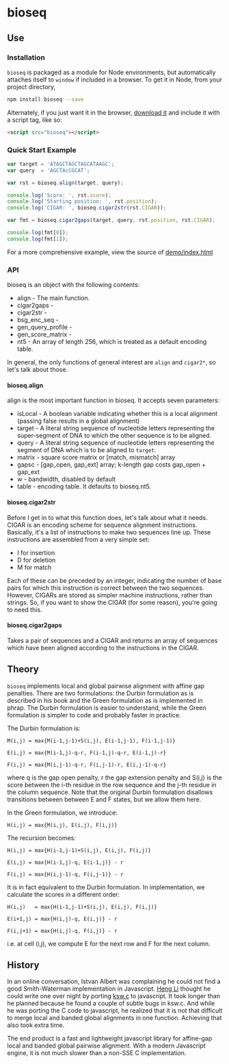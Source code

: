 # bioseq

## Use

### Installation

`bioseq` is packaged as a module for Node environments, but automatically
attaches itself to `window` if included in a browser. To get it in Node, from
your project directory,

```bash
npm install bioseq --save
```

Alternately, if you just want it in the browser, [download it](https://github.com/AABoyles/bioseq-js/archive/master.zip)
and include it with a script tag, like so:

```html
<script src="bioseq"></script>
```
### Quick Start Example

```javascript
var target = 'ATAGCTAGCTAGCATAAGC';
var query  = 'AGCTAcCGCAT';

var rst = bioseq.align(target, query);

console.log('Score: ', rst.score);
console.log('Starting position: ', rst.position);
console.log('CIGAR: ', bioseq.cigar2str(rst.CIGAR));

var fmt = bioseq.cigar2gaps(target, query, rst.position, rst.CIGAR);

console.log(fmt[0]);
console.log(fmt[1]);
```

For a more comprehensive example, view the source of [demo/index.html](https://github.com/AABoyles/bioseq-js/blob/master/demo/index.html#L67)

### API

bioseq is an object with the following contents:

* align - The main function.
* cigar2gaps -
* cigar2str -
* bsg_enc_seq -
* gen_query_profile -
* gen_score_matrix -
* nt5 - An array of length 256, which is treated as a default encoding table.

In general, the only functions of general interest are `align` and `cigar2*`,
so let's talk about those.

#### bioseq.align

align is the most important function in bioseq. It accepts seven parameters:

* isLocal - A boolean variable indicating whether this is a local alignment (passing false results in a global alignment)
* target - A literal string sequence of nucleotide letters representing the super-segment of DNA to which the other sequence is to be aligned.
* query - A literal string sequence of nucleotide letters representing the segment of DNA which is to be aligned to `target`.
* matrix - square score matrix or [match, mismatch] array
* gapsc - [gap_open, gap_ext] array; k-length gap costs gap_open + gap_ext
* w - bandwidth, disabled by default
* table - encoding table. It defaults to bioseq.nt5.

#### bioseq.cigar2str

Before I get in to what this function does, let's talk about what it needs.
CIGAR is an encoding scheme for sequence alignment instructions. Basically,
it's a list of instructions to make two sequences line up. These instructions
are assembled from a very simple set:

* I for insertion
* D for deletion
* M for match

Each of these can be preceded by an integer, indicating the number of base pairs
for which this instruction is correct between the two sequences. However, CIGARs
are stored as simpler machine instructions, rather than strings. So, if you
want to show the CIGAR (for some reason), you're going to need this.

#### bioseq.cigar2gaps

Takes a pair of sequences and a CIGAR and returns an array of sequences which
have been aligned according to the instructions in the CIGAR.

## Theory

`bioseq` implements local and global pairwise alignment with affine gap
penalties. There are two formulations: the Durbin formulation as is
described in his book and the Green formulation as is implemented in phrap.
The Durbin formulation is easier to understand, while the Green formulation
is simpler to code and probably faster in practice.

The Durbin formulation is:

    M(i,j) = max{M(i-1,j-1)+S(i,j), E(i-1,j-1), F(i-1,j-1)}

    E(i,j) = max{M(i-1,j)-q-r, F(i-1,j)-q-r, E(i-1,j)-r}

    F(i,j) = max{M(i,j-1)-q-r, F(i,j-1)-r, E(i,j-1)-q-r}

where q is the gap open penalty, r the gap extension penalty and S(i,j) is
the score between the i-th residue in the row sequence and the j-th residue
in the column sequence. Note that the original Durbin formulation disallows
transitions between between E and F states, but we allow them here.

In the Green formulation, we introduce:

    H(i,j) = max{M(i,j), E(i,j), F(i,j)}

The recursion becomes:

    H(i,j) = max{H(i-1,j-1)+S(i,j), E(i,j), F(i,j)}

    E(i,j) = max{H(i-1,j)-q, E(i-1,j)} - r

    F(i,j) = max{H(i,j-1)-q, F(i,j-1)} - r

It is in fact equivalent to the Durbin formulation. In implementation, we
calculate the scores in a different order:

    H(i,j)   = max{H(i-1,j-1)+S(i,j), E(i,j), F(i,j)}

    E(i+1,j) = max{H(i,j)-q, E(i,j)} - r

    F(i,j+1) = max{H(i,j)-q, F(i,j)} - r

i.e. at cell (i,j), we compute E for the next row and F for the next column.

## History

In an online conversation, Istvan Albert was complaining he could not find a
good Smith-Waterman implementation in Javascript. [Heng Li](https://github.com/lh3)
thought he could write one over night by porting [ksw.c](https://github.com/lh3/bwa/blob/master/ksw.c)
to javascript. It took longer than he planned because he found a couple of
subtle bugs in ksw.c. And while he was porting the C code to javascript, he
realized that it is not that difficult to merge local and banded global
alignments in one function. Achieving that also took extra time.

The end product is a fast and lightweight javascript library for affine-gap
local and banded global pairwise alignment. With a modern Javascript engine, it
is not much slower than a non-SSE C implementation.
